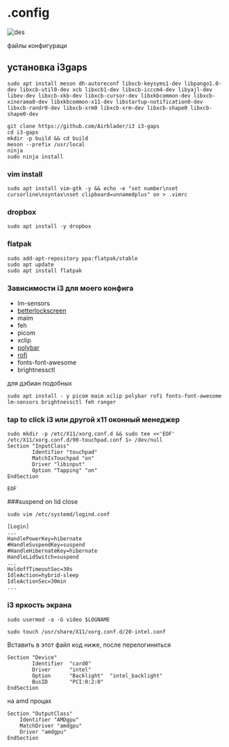 # .config
![des](https://github.com/YehorStanislavskyi/dotfiles/blob/main/screenshots/photo_2023-01-14_19-29-56.jpg/)

файлы конфигураци



## установка  i3gaps

```
sudo apt install meson dh-autoreconf libxcb-keysyms1-dev libpango1.0-dev libxcb-util0-dev xcb libxcb1-dev libxcb-icccm4-dev libyajl-dev libev-dev libxcb-xkb-dev libxcb-cursor-dev libxkbcommon-dev libxcb-xinerama0-dev libxkbcommon-x11-dev libstartup-notification0-dev libxcb-randr0-dev libxcb-xrm0 libxcb-xrm-dev libxcb-shape0 libxcb-shape0-dev
```
```
git clone https://github.com/Airblader/i3 i3-gaps
cd i3-gaps
mkdir -p build && cd build
meson --prefix /usr/local
ninja
sudo ninja install
```


### vim install 

```
sudo apt install vim-gtk -y && echo -e "set number\nset cursorline\nsyntax\nset clipboard=unnamedplus" on > .vimrc
```
 ### dropbox 
 ```
 sudo apt install -y dropbox
 ```
 
 ### flatpak 
 ```
sudo add-apt-repository ppa:flatpak/stable
sudo apt update
sudo apt install flatpak
```
### Зависимости i3 для моего конфига 

- lm-sensors
- [betterlockscreen](https://github.com/betterlockscreen/betterlockscreen)
- maim 
- feh
- picom
- xclip
- [polybar](https://github.com/polybar/polybar)
- [rofi](https://github.com/davatorium/rofi)
- fonts-font-awesome
- brightnessctl

для дэбиан подобных
````
sudo apt install - y picom maim xclip polybar rofi fonts-font-awesome lm-sensors brightnessctl feh ranger
````

### tap to click i3 или другой x11 оконный менеджер

```
sudo mkdir -p /etc/X11/xorg.conf.d && sudo tee <<'EOF' /etc/X11/xorg.conf.d/90-touchpad.conf 1> /dev/null
Section "InputClass"
        Identifier "touchpad"
        MatchIsTouchpad "on"
        Driver "libinput"
        Option "Tapping" "on"
EndSection

EOF
```
###suspend on lid close
```
sudo vim /etc/systemd/logind.conf

[Login]
...
HandlePowerKey=hibernate
#HandleSuspendKey=suspend
#HandleHibernateKey=hibernate
HandleLidSwitch=suspend
...
HoldoffTimeoutSec=30s
IdleAction=hybrid-sleep
IdleActionSec=30min
...
```

### i3 яркость экрана 
```
sudo usermod -a -G video $LOGNAME

sudo touch /usr/share/X11/xorg.conf.d/20-intel.conf 
```
Вставить в этот файл код ниже, после перелогиниться 
```
Section "Device"
        Identifier  "card0"
        Driver      "intel"
        Option      "Backlight"  "intel_backlight"
        BusID       "PCI:0:2:0"
EndSection

```
на amd процах
```
Section "OutputClass"
	Identifier "AMDgpu"
	MatchDriver "amdgpu"
	Driver "amdgpu"
EndSection

```
